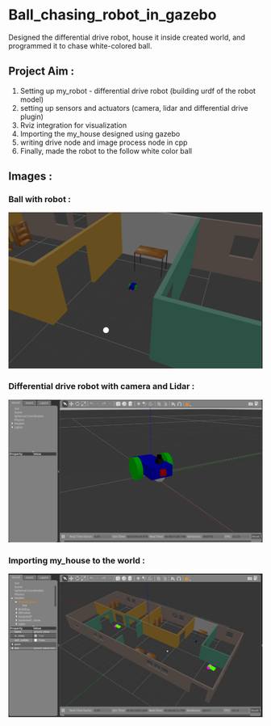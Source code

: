 # Ball_chasing_robot_in_gazebo
Designed the differential drive robot, house it inside created world, and programmed it to chase white-colored ball.

## Project Aim :
1. Setting up my_robot - differential drive robot (building urdf of the robot  model)
2. setting up sensors and actuators (camera, lidar and differential drive plugin)
3. Rviz integration for visualization
4. Importing the my_house designed using gazebo
5. writing drive node and image process node in cpp
6. Finally, made the robot to the follow white color ball

## Images :
### Ball with robot :
![](images/ball_with_robot.png)

### Differential drive robot with camera and Lidar :
![](images/diff_robot.png)

### Importing my_house to the world :
![](images/my_house.png)

